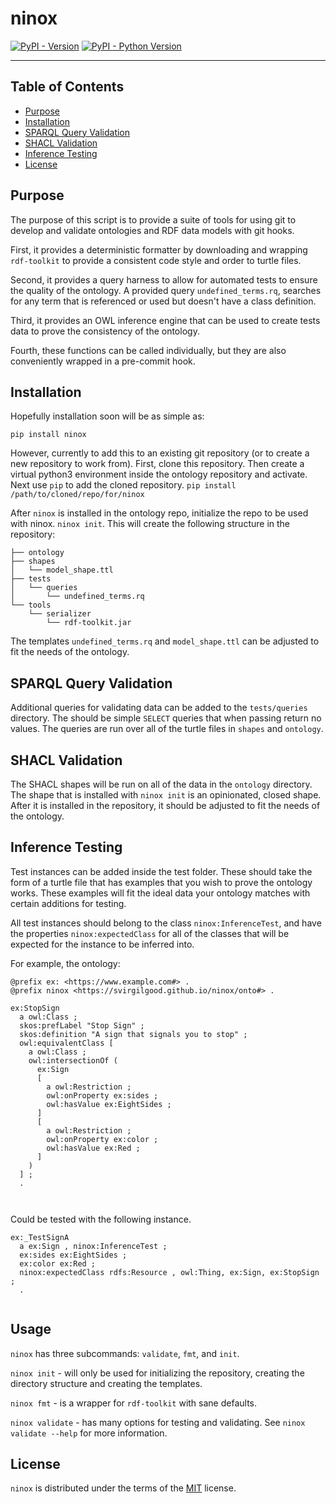 # ninox

[![PyPI - Version](https://img.shields.io/pypi/v/ontobean.svg)](https://pypi.org/project/ontobean)
[![PyPI - Python Version](https://img.shields.io/pypi/pyversions/ontobean.svg)](https://pypi.org/project/ontobean)

-----

## Table of Contents

- [Purpose](#Purpose)
- [Installation](#installation)
- [SPARQL Query Validation](#sparql-query-validation)
- [SHACL Validation](#shacl-validation)
- [Inference Testing](#inference-testing)
- [License](#license)

## Purpose 

The purpose of this script is to provide a suite of tools for using git to
develop and validate ontologies and RDF data models with git hooks.

First, it provides a deterministic formatter by downloading and wrapping
`rdf-toolkit` to provide a consistent code style and order to turtle files.

Second, it provides a query harness to allow for automated tests to ensure the
quality of the ontology. A provided query `undefined_terms.rq`, searches for any
term that is referenced or used but doesn't have a class definition.

Third, it provides an OWL inference engine that can be used to create tests data
to prove the consistency of the ontology.

Fourth, these functions can be called individually, but they are also
conveniently wrapped in a pre-commit hook.

## Installation

Hopefully installation soon will be as simple as:

```console 
pip install ninox 
```

However, currently to add this to an existing git repository (or to create a new
repository to work from). First, clone this repository. Then create a virtual
python3 environment inside the ontology repository and activate. Next use `pip`
to add the cloned repository. `pip install /path/to/cloned/repo/for/ninox`

After `ninox` is installed in the ontology repo, initialize the repo to be used
with ninox. `ninox init`. This will create the following structure in the
repository:

```console
├── ontology
├── shapes
│   └── model_shape.ttl
├── tests
│   └── queries
│       └── undefined_terms.rq
└── tools
    └── serializer
        └── rdf-toolkit.jar
```

The templates `undefined_terms.rq` and `model_shape.ttl` can be adjusted to fit
the needs of the ontology.

## SPARQL Query Validation

Additional queries for validating data can be added to the `tests/queries`
directory. The should be simple `SELECT` queries that when passing return no
values. The queries are run over all of the turtle files in `shapes` and
`ontology`.


## SHACL Validation 

The SHACL shapes will be run on all of the data in the `ontology` directory. The
shape that is installed with `ninox init` is an opinionated, closed shape. After
it is installed in the repository, it should be adjusted to fit the needs of the
ontology.

## Inference Testing

Test instances can be added inside the test folder. These should take the form
of a turtle file that has examples that you wish to prove the ontology works.
These examples will fit the ideal data your ontology matches with certain
additions for testing. 

All test instances should belong to the class `ninox:InferenceTest`, and have
the properties `ninox:expectedClass` for all of the classes that will be
expected for the instance to be inferred into. 

For example, the ontology: 

```turtle 
@prefix ex: <https://www.example.com#> .
@prefix ninox <https://svirgilgood.github.io/ninox/onto#> .

ex:StopSign 
  a owl:Class ;
  skos:prefLabel "Stop Sign" ;
  skos:definition "A sign that signals you to stop" ;
  owl:equivalentClass [
    a owl:Class ;
    owl:intersectionOf (
      ex:Sign 
      [ 
        a owl:Restriction ;
        owl:onProperty ex:sides ;
        owl:hasValue ex:EightSides ;
      ]
      [ 
        a owl:Restriction ;
        owl:onProperty ex:color ;
        owl:hasValue ex:Red ;
      ]
    )
  ] ;
  .

  
```
Could be tested with the following instance.

```turtle 
ex:_TestSignA 
  a ex:Sign , ninox:InferenceTest ;
  ex:sides ex:EightSides ;
  ex:color ex:Red ;
  ninox:expectedClass rdfs:Resource , owl:Thing, ex:Sign, ex:StopSign ;
  .
  
```

## Usage

`ninox` has three subcommands: `validate`, `fmt`, and `init`. 

`ninox init` - will only be used for initializing the repository, creating the directory structure and creating 
the templates.

`ninox fmt` - is a wrapper for `rdf-toolkit` with sane defaults.

`ninox validate` - has many options for testing and validating. See `ninox validate --help` for more information.


## License

`ninox` is distributed under the terms of the [MIT](https://spdx.org/licenses/MIT.html) license.
